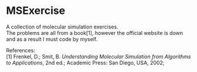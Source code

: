 # MSExercise
A collection of molecular simulation exercises.  
The problems are all from a book[1], however the official website is down and as a result I must code by myself.  

References:  
[1] Frenkel, D.; Smit, B. *Understanding Molecular Simulation from Algorithms to Applications*, 2nd ed.; Academic Press: San Diego, USA, 2002;